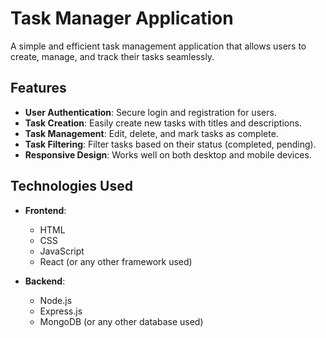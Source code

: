 # Task Manager Application

A simple and efficient task management application that allows users to create, manage, and track their tasks seamlessly.

## Features

- **User  Authentication**: Secure login and registration for users.
- **Task Creation**: Easily create new tasks with titles and descriptions.
- **Task Management**: Edit, delete, and mark tasks as complete.
- **Task Filtering**: Filter tasks based on their status (completed, pending).
- **Responsive Design**: Works well on both desktop and mobile devices.

## Technologies Used

- **Frontend**: 
  - HTML
  - CSS
  - JavaScript
  - React (or any other framework used)

- **Backend**: 
  - Node.js
  - Express.js
  - MongoDB (or any other database used)
